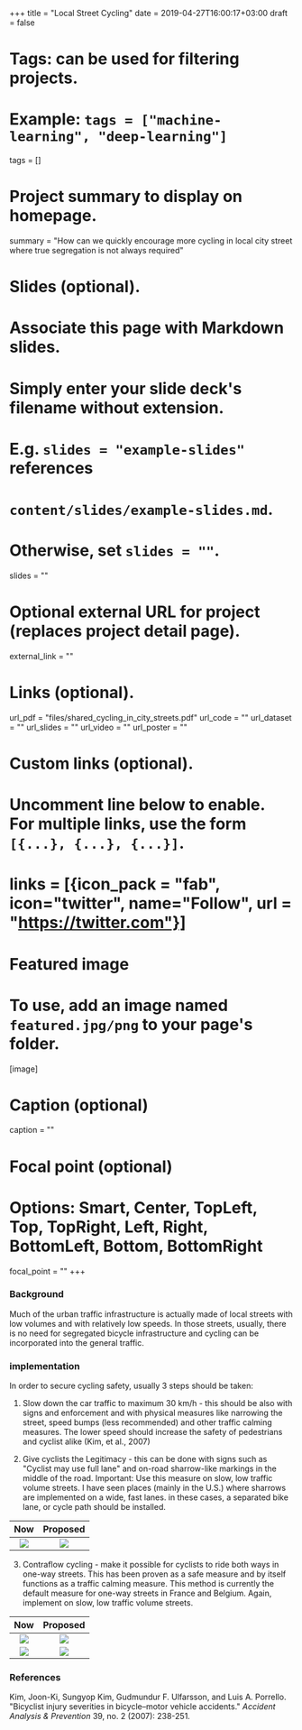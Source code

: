 +++
title = "Local Street Cycling"
date = 2019-04-27T16:00:17+03:00
draft = false

# Tags: can be used for filtering projects.
# Example: `tags = ["machine-learning", "deep-learning"]`
tags = []

# Project summary to display on homepage.
summary = "How can we quickly encourage more cycling in local city street where true segregation is not always required"

# Slides (optional).
#   Associate this page with Markdown slides.
#   Simply enter your slide deck's filename without extension.
#   E.g. `slides = "example-slides"` references
#   `content/slides/example-slides.md`.
#   Otherwise, set `slides = ""`.
slides = ""

# Optional external URL for project (replaces project detail page).
external_link = ""

# Links (optional).
url_pdf = "files/shared_cycling_in_city_streets.pdf"
url_code = ""
url_dataset = ""
url_slides = ""
url_video = ""
url_poster = ""

# Custom links (optional).
#   Uncomment line below to enable. For multiple links, use the form `[{...}, {...}, {...}]`.
# links = [{icon_pack = "fab", icon="twitter", name="Follow", url = "https://twitter.com"}]

# Featured image
# To use, add an image named `featured.jpg/png` to your page's folder.
[image]
  # Caption (optional)
  caption = ""

  # Focal point (optional)
  # Options: Smart, Center, TopLeft, Top, TopRight, Left, Right, BottomLeft, Bottom, BottomRight
  focal_point = ""
+++

### Background
Much of the urban traffic infrastructure is actually made of local streets with low volumes and with relatively low speeds. In those streets, usually, there is no need for segregated bicycle infrastructure and cycling can be incorporated into the general traffic.

### implementation
In order to secure cycling safety, usually 3 steps should be taken:

1. Slow down the car traffic to maximum 30 km/h - this should be also with signs and enforcement and with physical measures like narrowing the street, speed bumps (less recommended) and other traffic calming measures. The lower speed should increase the safety of pedestrians and cyclist alike (Kim, et al., 2007)

2. Give cyclists the Legitimacy - this can be done with signs such as "Cyclist may use full lane" and on-road sharrow-like markings in the middle of the road. Important: Use this measure on slow, low traffic volume streets. I have seen places (mainly in the U.S.) where sharrows are implemented on a wide, fast lanes. in these cases, a separated bike lane, or cycle path should be installed.

Now            |  Proposed
:-------------------------:|:-------------------------:
![](/img/ben_maimon.JPG)  |  ![](/img/ben_maimon_after.jpg)

3. Contraflow cycling - make it possible for cyclists to ride both ways in one-way streets. This has been proven as a safe measure and by itself functions as a traffic calming measure. This method is currently the default measure for one-way streets in France and Belgium. Again, implement on slow, low traffic volume streets.

Now            |  Proposed
:-------------------------:|:-------------------------:
![](/img/radak.JPG)  |  ![](/img/featured.jpg)
![](/img/kharlap.JPG)  |  ![](/img/kharlap_after.jpg)

### References
Kim, Joon-Ki, Sungyop Kim, Gudmundur F. Ulfarsson, and Luis A. Porrello. "Bicyclist injury severities in bicycle–motor vehicle accidents." *Accident Analysis & Prevention* 39, no. 2 (2007): 238-251.
